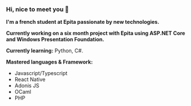 ### Hi, nice to meet you 👋

__I'm a french student at Epita passionate by new technologies.__

__Currently working on a six month project with Epita using ASP.NET Core and Windows Presentation Foundation.__

__Currently learning:__ Python, C#.

__Mastered languages & Framework:__
- Javascript/Typescript
- React Native
- Adonis JS
- OCaml
- PHP
